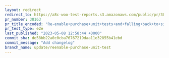 ```yaml
---
layout: redirect
redirect_to: https://a8c-woo-test-reports.s3.amazonaws.com/public/pr/38163/e2e/index.html
pr_number: 38163
pr_title_encoded: "Re-enable+purchase+unit+tests+and+falling+back+to+simply+not+display+any+prices+when+data+is+not+available"
pr_test_type: e2e
last_published: "2023-05-08 12:58:44 +0000"
commit_sha: de58bb22a0c0cba76767219daa11e32855b41ebd
commit_message: "Add changelog"
branch_name: update/reenable-purchase-unit-test
---
```


